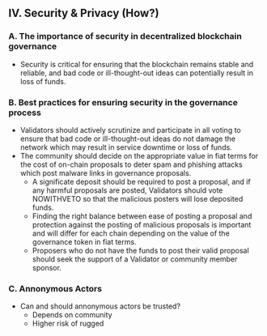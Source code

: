 ## IV. Security & Privacy (How?)

### A. The importance of security in decentralized blockchain governance
* Security is critical for ensuring that the blockchain remains stable and reliable, and bad code or ill-thought-out ideas can potentially result in loss of funds.
### B. Best practices for ensuring security in the governance process
* Validators should actively scrutinize and participate in all voting to ensure that bad code or ill-thought-out ideas do not damage the network which may result in service downtime or loss of funds.
* The community should decide on the appropriate value in fiat terms for the cost of on-chain proposals to deter spam and phishing attacks which post malware links in governance proposals.
	* A significate deposit should be required to post a proposal, and if any harmful proposals are posted, Validators should vote NOWITHVETO so that the malicious posters will lose deposited funds.
	* Finding the right balance between ease of posting a proposal and protection against the posting of malicious proposals is important and will differ for each chain depending on the value of the governance token in fiat terms.
	* Proposers who do not have the funds to post their valid proposal should seek the support of a Validator or community member sponsor. 
### C. Annonymous Actors
* Can and should annonymous actors be trusted?
  * Depends on community
  * Higher risk of rugged  
